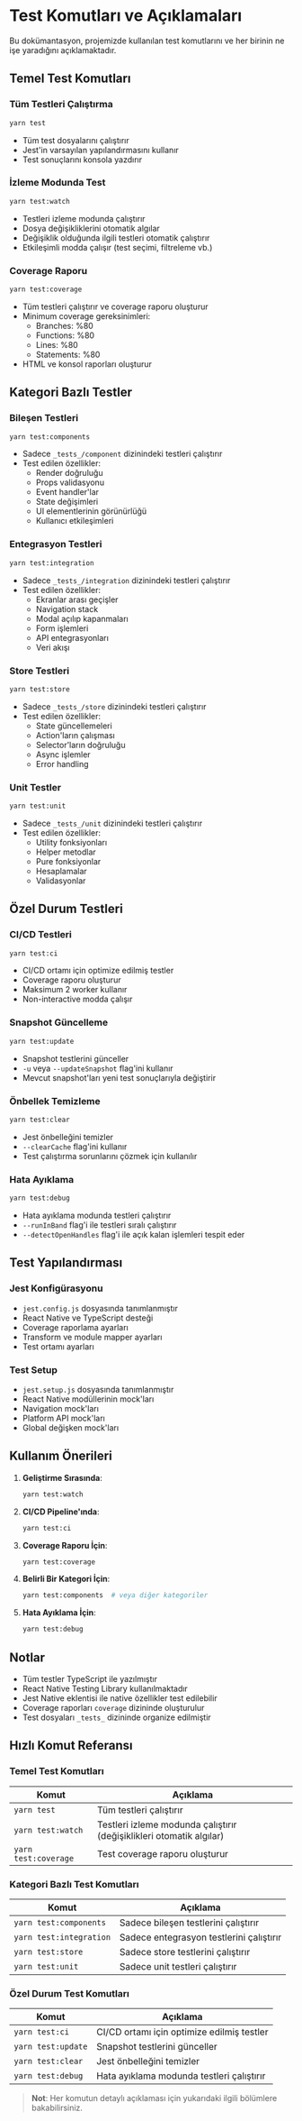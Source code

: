 # Test Komutları ve Açıklamaları

Bu dokümantasyon, projemizde kullanılan test komutlarını ve her birinin ne işe yaradığını açıklamaktadır.

## Temel Test Komutları

### Tüm Testleri Çalıştırma

```bash
yarn test
```

- Tüm test dosyalarını çalıştırır
- Jest'in varsayılan yapılandırmasını kullanır
- Test sonuçlarını konsola yazdırır

### İzleme Modunda Test

```bash
yarn test:watch
```

- Testleri izleme modunda çalıştırır
- Dosya değişikliklerini otomatik algılar
- Değişiklik olduğunda ilgili testleri otomatik çalıştırır
- Etkileşimli modda çalışır (test seçimi, filtreleme vb.)

### Coverage Raporu

```bash
yarn test:coverage
```

- Tüm testleri çalıştırır ve coverage raporu oluşturur
- Minimum coverage gereksinimleri:
  - Branches: %80
  - Functions: %80
  - Lines: %80
  - Statements: %80
- HTML ve konsol raporları oluşturur

## Kategori Bazlı Testler

### Bileşen Testleri

```bash
yarn test:components
```

- Sadece `_tests_/component` dizinindeki testleri çalıştırır
- Test edilen özellikler:
  - Render doğruluğu
  - Props validasyonu
  - Event handler'lar
  - State değişimleri
  - UI elementlerinin görünürlüğü
  - Kullanıcı etkileşimleri

### Entegrasyon Testleri

```bash
yarn test:integration
```

- Sadece `_tests_/integration` dizinindeki testleri çalıştırır
- Test edilen özellikler:
  - Ekranlar arası geçişler
  - Navigation stack
  - Modal açılıp kapanmaları
  - Form işlemleri
  - API entegrasyonları
  - Veri akışı

### Store Testleri

```bash
yarn test:store
```

- Sadece `_tests_/store` dizinindeki testleri çalıştırır
- Test edilen özellikler:
  - State güncellemeleri
  - Action'ların çalışması
  - Selector'ların doğruluğu
  - Async işlemler
  - Error handling

### Unit Testler

```bash
yarn test:unit
```

- Sadece `_tests_/unit` dizinindeki testleri çalıştırır
- Test edilen özellikler:
  - Utility fonksiyonları
  - Helper metodlar
  - Pure fonksiyonlar
  - Hesaplamalar
  - Validasyonlar

## Özel Durum Testleri

### CI/CD Testleri

```bash
yarn test:ci
```

- CI/CD ortamı için optimize edilmiş testler
- Coverage raporu oluşturur
- Maksimum 2 worker kullanır
- Non-interactive modda çalışır

### Snapshot Güncelleme

```bash
yarn test:update
```

- Snapshot testlerini günceller
- `-u` veya `--updateSnapshot` flag'ini kullanır
- Mevcut snapshot'ları yeni test sonuçlarıyla değiştirir

### Önbellek Temizleme

```bash
yarn test:clear
```

- Jest önbelleğini temizler
- `--clearCache` flag'ini kullanır
- Test çalıştırma sorunlarını çözmek için kullanılır

### Hata Ayıklama

```bash
yarn test:debug
```

- Hata ayıklama modunda testleri çalıştırır
- `--runInBand` flag'i ile testleri sıralı çalıştırır
- `--detectOpenHandles` flag'i ile açık kalan işlemleri tespit eder

## Test Yapılandırması

### Jest Konfigürasyonu

- `jest.config.js` dosyasında tanımlanmıştır
- React Native ve TypeScript desteği
- Coverage raporlama ayarları
- Transform ve module mapper ayarları
- Test ortamı ayarları

### Test Setup

- `jest.setup.js` dosyasında tanımlanmıştır
- React Native modüllerinin mock'ları
- Navigation mock'ları
- Platform API mock'ları
- Global değişken mock'ları

## Kullanım Önerileri

1. **Geliştirme Sırasında**:

   ```bash
   yarn test:watch
   ```

2. **CI/CD Pipeline'ında**:

   ```bash
   yarn test:ci
   ```

3. **Coverage Raporu İçin**:

   ```bash
   yarn test:coverage
   ```

4. **Belirli Bir Kategori İçin**:

   ```bash
   yarn test:components  # veya diğer kategoriler
   ```

5. **Hata Ayıklama İçin**:
   ```bash
   yarn test:debug
   ```

## Notlar

- Tüm testler TypeScript ile yazılmıştır
- React Native Testing Library kullanılmaktadır
- Jest Native eklentisi ile native özellikler test edilebilir
- Coverage raporları `coverage` dizininde oluşturulur
- Test dosyaları `_tests_` dizininde organize edilmiştir

## Hızlı Komut Referansı

### Temel Test Komutları

| Komut                | Açıklama                                                             |
| -------------------- | -------------------------------------------------------------------- |
| `yarn test`          | Tüm testleri çalıştırır                                              |
| `yarn test:watch`    | Testleri izleme modunda çalıştırır (değişiklikleri otomatik algılar) |
| `yarn test:coverage` | Test coverage raporu oluşturur                                       |

### Kategori Bazlı Test Komutları

| Komut                   | Açıklama                                 |
| ----------------------- | ---------------------------------------- |
| `yarn test:components`  | Sadece bileşen testlerini çalıştırır     |
| `yarn test:integration` | Sadece entegrasyon testlerini çalıştırır |
| `yarn test:store`       | Sadece store testlerini çalıştırır       |
| `yarn test:unit`        | Sadece unit testleri çalıştırır          |

### Özel Durum Test Komutları

| Komut              | Açıklama                                   |
| ------------------ | ------------------------------------------ |
| `yarn test:ci`     | CI/CD ortamı için optimize edilmiş testler |
| `yarn test:update` | Snapshot testlerini günceller              |
| `yarn test:clear`  | Jest önbelleğini temizler                  |
| `yarn test:debug`  | Hata ayıklama modunda testleri çalıştırır  |

> **Not**: Her komutun detaylı açıklaması için yukarıdaki ilgili bölümlere bakabilirsiniz.

